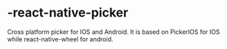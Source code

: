 # -react-native-picker
Cross platform picker for IOS and Android. It is based on PickerIOS for IOS while react-native-wheel for android.
